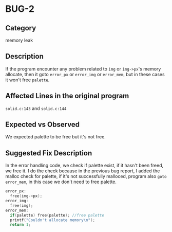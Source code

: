 # BUG-2
## Category
memory leak

## Description
If the program encounter any problem related to `img` or `img->px`'s memory allocate, then it goto `error_px` or `error_img` or `error_mem`, but in these cases it won't free `palette`.

## Affected Lines in the original program
`solid.c:143` and `solid.c:144`

## Expected vs Observed
We expected palette to be free but it's not free.

## Suggested Fix Description
In the error handling code, we check if palette exist, if it hasn't been freed, we free it.
I do the check because in the previous bug report, I added the malloc check for palette, if it's not successfully malloced, program also `goto error_mem`, in this case we don't need to free palette.
```c
error_px:
  free(img->px);
error_img:
  free(img);
error_mem:
  if(palette) free(palette); //free palette
  printf("Couldn't allocate memory\n");
  return 1;
```